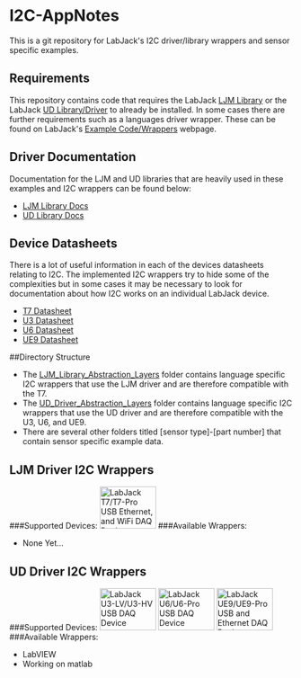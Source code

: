 # I2C-AppNotes
This is a git repository for LabJack's I2C driver/library wrappers and sensor specific examples.  

## Requirements
This repository contains code that requires the LabJack [LJM Library](https://labjack.com/support/software/installers/ljm) or the LabJack [UD Library/Driver](https://labjack.com/support/software/installers/ud) to already be installed.  In some cases there are further requirements such as a languages driver wrapper.  These can be found on LabJack's [Example Code/Wrappers](https://labjack.com/support/software/examples) webpage.

## Driver Documentation
Documentation for the LJM and UD libraries that are heavily used in these examples and I2C wrappers can be found below:
* [LJM Library Docs](https://labjack.com/support/software/api/ljm)
* [UD Library Docs](https://labjack.com/support/software/installers/ud)

## Device Datasheets
There is a lot of useful information in each of the devices datasheets relating to I2C.  The implemented I2C wrappers try to hide some of the complexities but in some cases it may be necessary to look for documentation about how I2C works on an individual LabJack device.
* [T7 Datasheet](https://labjack.com/support/datasheets/t7)
* [U3 Datasheet](https://labjack.com/support/datasheets/u3)
* [U6 Datasheet](https://labjack.com/support/datasheets/u6)
* [UE9 Datasheet](https://labjack.com/support/datasheets/ue9)

##Directory Structure
* The [LJM_Library_Abstraction_Layers](https://github.com/labjack/I2C-AppNotes/tree/master/LJM_Library_Abstraction_Layers) folder contains language specific I2C wrappers that use the LJM driver and are therefore compatible with the T7.
* The [UD_Driver_Abstraction_Layers](https://github.com/labjack/I2C-AppNotes/tree/master/UD_Driver_Abstraction_Layers) folder contains language specific I2C wrappers that use the UD driver and are therefore compatible with the U3, U6, and UE9.
* There are several other folders titled [sensor type]-[part number] that contain sensor specific example data.

## LJM Driver I2C Wrappers
###Supported Devices:
<a href="https://labjack.com/products/t7"><img src="https://labjack.com/sites/default/files/T7-Pro_USB_Ethernet_WiFi_DAQ_Device.JPG" width="100px" height="75px" alt="LabJack T7/T7-Pro USB Ethernet, and WiFi DAQ Device" title="T7"></a>
###Available Wrappers:
* None Yet...

## UD Driver I2C Wrappers
###Supported Devices:
<a href="https://labjack.com/products/u3"><img src="https://labjack.com/sites/default/files/U3HV_white_shadow.JPG" width="100px" height="75px" alt="LabJack U3-LV/U3-HV USB DAQ Device" title="U3"></a>
<a href="https://labjack.com/products/u6"><img src="https://labjack.com/sites/default/files/U6_0.jpg" width="100px" height="75px" alt="LabJack U6/U6-Pro USB DAQ Device" title="U6"></a>
<a href="https://labjack.com/products/ue9"><img src="https://labjack.com/sites/default/files/UE9.JPG" width="100px" height="75px" alt="LabJack UE9/UE9-Pro USB and Ethernet DAQ Device" title="UE9"></a>
###Available Wrappers:
* LabVIEW
* Working on matlab
